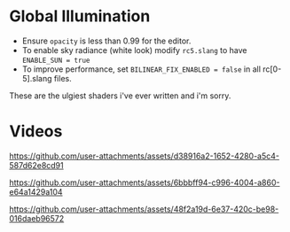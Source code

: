 # Global Illumination

- Ensure `opacity` is less than 0.99 for the editor.
- To enable sky radiance (white look) modify `rc5.slang` to have `ENABLE_SUN = true`
- To improve performance, set `BILINEAR_FIX_ENABLED = false` in all rc[0-5].slang files.

These are the ulgiest shaders i've ever written and i'm sorry.

# Videos


https://github.com/user-attachments/assets/d38916a2-1652-4280-a5c4-587d62e8cd91


https://github.com/user-attachments/assets/6bbbff94-c996-4004-a860-e64a1429a104


https://github.com/user-attachments/assets/48f2a19d-6e37-420c-be98-016daeb96572
